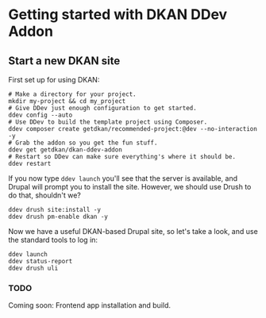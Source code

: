 # Getting started with DKAN DDev Addon

## Start a new DKAN site

First set up for using DKAN:

    # Make a directory for your project.
    mkdir my-project && cd my_project
    # Give DDev just enough configuration to get started.
    ddev config --auto
    # Use DDev to build the template project using Composer.
    ddev composer create getdkan/recommended-project:@dev --no-interaction -y
    # Grab the addon so you get the fun stuff.
    ddev get getdkan/dkan-ddev-addon
    # Restart so DDev can make sure everything's where it should be.
    ddev restart

If you now type `ddev launch` you'll see that the server is available, and Drupal
will prompt you to install the site. However, we should use Drush to do that,
shouldn't we?

    ddev drush site:install -y
    ddev drush pm-enable dkan -y

Now we have a useful DKAN-based Drupal site, so let's take a look, and use the
standard tools to log in:

    ddev launch
    ddev status-report
    ddev drush uli

### TODO

Coming soon: Frontend app installation and build.
